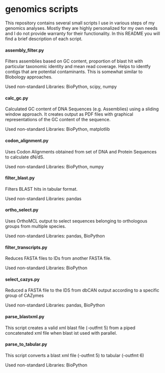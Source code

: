 genomics scripts
=========

This repository contains several small scripts I use in various steps of my genomics analyses. Mostly they are highly personalized for my own needs and I do not provide warranty for their functionality. In this README you will find a brief description of each script.


#### assembly_filter.py

Filters assemblies based on GC content, proportion of blast hit with particular taxonomic identity and mean read coverage.
Helps to identfy contigs that are potential contaminants. This is somewhat similar to Blobology approaches.

Used non-standard Libraries:
BioPython, scipy, numpy


#### calc_gc.py

Calculated GC content of DNA Sequences (e.g. Assemblies) using a sliding window approach. It creates output as PDF files with graphical representations of the GC content of the sequence.

Used non-standard Libraries:
BioPython, matplotlib

#### codon_alignment.py

Uses Codon Alignments obtained from set of DNA and Protein Sequences to calculate dN/dS.

Used non-standard Libraries:
BioPython, numpy

#### filter_blast.py

Filters BLAST hits in tabular format.

Used non-standard Libraries:
pandas

#### ortho_select.py

Uses OrthoMCL output to select sequences belonging to orthologous groups from multiple species.

Used non-standard Libraries:
pandas, BioPython

#### filter_transcripts.py

Reduces FASTA files to IDs from another FASTA file.

Used non-standard Libraries:
BioPython

#### select_cazys.py

Reduced a FASTA file to the IDS from dbCAN output according to a specific group of CAZymes

Used non-standard Libraries:
pandas, BioPython

#### parse_blastxml.py

This script creates a valid xml blast file (-outfmt 5) from a piped concatenated xml file when blast ist used with parallel.

#### parse_to_tabular.py

This script converts a blast xml file (-outfmt 5) to tabular (-outfmt 6)

Used non-standard Libraries:
BioPython

